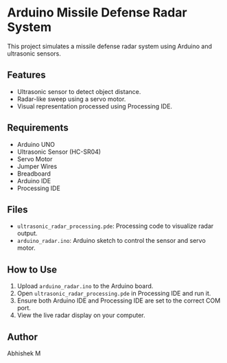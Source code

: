 
# Arduino Missile Defense Radar System

This project simulates a missile defense radar system using Arduino and ultrasonic sensors.

## Features
- Ultrasonic sensor to detect object distance.
- Radar-like sweep using a servo motor.
- Visual representation processed using Processing IDE.

## Requirements
- Arduino UNO
- Ultrasonic Sensor (HC-SR04)
- Servo Motor
- Jumper Wires
- Breadboard
- Arduino IDE
- Processing IDE

## Files
- `ultrasonic_radar_processing.pde`: Processing code to visualize radar output.
- `arduino_radar.ino`: Arduino sketch to control the sensor and servo motor.

## How to Use
1. Upload `arduino_radar.ino` to the Arduino board.
2. Open `ultrasonic_radar_processing.pde` in Processing IDE and run it.
3. Ensure both Arduino IDE and Processing IDE are set to the correct COM port.
4. View the live radar display on your computer.

## Author
Abhishek M
